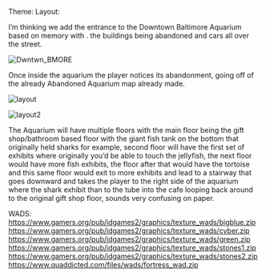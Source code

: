 
Theme:
Layout:

I’m thinking we add the entrance to the Downtown Baltimore Aquarium based on memory with . the buildings being abandoned and cars all over the street.



![Dwntwn_BMORE](https://github.com/user-attachments/assets/f5b17c93-b065-4c12-82dc-e03e252bd116)

















Once inside the aquarium the player notices its abandonment, going off of the already Abandoned Aquarium map already made.






![layout](https://github.com/user-attachments/assets/4341ffd0-d90b-460c-a6eb-17e1dd36ef61)

![layout2](https://github.com/user-attachments/assets/8e8205df-a4df-424f-afd5-4f7e58b237d1)







The Aquarium will have multiple floors with the main floor being the gift shop/bathroom based floor with the giant fish tank on the bottom that originally held sharks for example, second floor will have the first set of exhibits where originally you’d be able to touch the jellyfish, the next floor would have more fish exhibits, the floor after that would have the tortoise and this same floor would exit to more exhibits and lead to a stairway that goes downward and takes the player to the right side of the aquarium where the shark exhibit than to the tube into the cafe looping back around to the original gift shop floor, sounds very confusing on paper.

WADS:
https://www.gamers.org/pub/idgames2/graphics/texture_wads/bigblue.zip
https://www.gamers.org/pub/idgames2/graphics/texture_wads/cyber.zip
https://www.gamers.org/pub/idgames2/graphics/texture_wads/green.zip
https://www.gamers.org/pub/idgames2/graphics/texture_wads/stones1.zip
https://www.gamers.org/pub/idgames2/graphics/texture_wads/stones2.zip
https://www.quaddicted.com/files/wads/fortress_wad.zip
